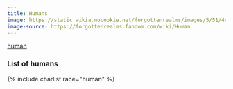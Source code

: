 ```yaml
---
title: Humans
image: https://static.wikia.nocookie.net/forgottenrealms/images/5/51/4e_human.jpg
image-source: https://forgottenrealms.fandom.com/wiki/Human
---
```


[human](https://dungeonsdragons.fandom.com/wiki/Human)

### List of humans

{% include charlist race="human" %}
